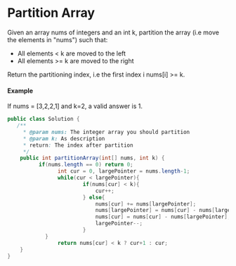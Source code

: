 # Partition Array

Given an array nums of integers and an int k, partition the array \(i.e move the elements in "nums"\) such that:

* All elements &lt; k are moved to the left
* All elements &gt;= k are moved to the right

Return the partitioning index, i.e the first index i nums\[i\] &gt;= k.

#### Example

If nums = \[3,2,2,1\] and k=2, a valid answer is 1.

```java
public class Solution {
   /** 
     * @param nums: The integer array you should partition
     * @param k: As description
     * return: The index after partition
     */
    public int partitionArray(int[] nums, int k) {
          if(nums.length == 0) return 0;
	   			int cur = 0, largePointer = nums.length-1;
	   			while(cur < largePointer){
	        			if(nums[cur] < k){
	            			cur++;
	        			} else{
	            			nums[cur] += nums[largePointer];
	            			nums[largePointer] = nums[cur] - nums[largePointer];
	            			nums[cur] = nums[cur] - nums[largePointer];
	            			largePointer--;
	        			}
	        }
	    		return nums[cur] < k ? cur+1 : cur;
    }
}
```



